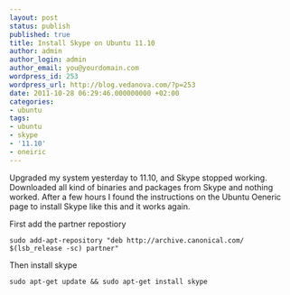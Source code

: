 ```yaml
---
layout: post
status: publish
published: true
title: Install Skype on Ubuntu 11.10
author: admin
author_login: admin
author_email: you@yourdomain.com
wordpress_id: 253
wordpress_url: http://blog.vedanova.com/?p=253
date: 2011-10-28 06:29:46.000000000 +02:00
categories:
- ubuntu
tags:
- ubuntu
- skype
- '11.10'
- oneiric
---
```

Upgraded my system yesterday to 11.10, and Skype stopped working. Downloaded all kind of binaries and packages from Skype and nothing worked.
After a few hours I found the instructions on the Ubuntu Oeneric page to install Skype like this and it works again.

First add the partner repostiory

    sudo add-apt-repository "deb http://archive.canonical.com/ $(lsb_release -sc) partner"

Then install skype

    sudo apt-get update && sudo apt-get install skype


